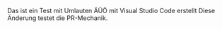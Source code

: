 Das ist ein Test mit Umlauten ÄÜÖ mit Visual Studio Code erstellt
Diese Änderung testet die PR-Mechanik.